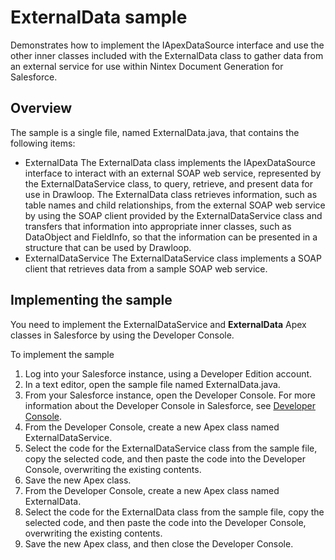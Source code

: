 ExternalData sample
===================

Demonstrates how to implement the IApexDataSource interface and use the other inner classes included with the ExternalData class to gather data from an external service for use within Nintex Document Generation for Salesforce.

Overview
--------

The sample is a single file, named ExternalData.java, that contains the following items:

* ExternalData
    The ExternalData class implements the IApexDataSource interface to interact with an external SOAP web service, represented by the ExternalDataService class, to query, retrieve, and present data for use in Drawloop. The ExternalData class retrieves information, such as table names and child relationships, from the external SOAP web service by using the SOAP client provided by the ExternalDataService class and transfers that information into appropriate inner classes, such as DataObject and FieldInfo, so that the information can be presented in a structure that can be used by Drawloop.
* ExternalDataService
    The ExternalDataService class implements a SOAP client that retrieves data from a sample SOAP web service.

Implementing the sample
-----------------------

You need to implement the ExternalDataService and **ExternalData** Apex classes in Salesforce by using the Developer Console.

To implement the sample

1. Log into your Salesforce instance, using a Developer Edition account.
1. In a text editor, open the sample file named ExternalData.java.
1. From your Salesforce instance, open the Developer Console. For more information about the Developer Console in Salesforce, see [Developer Console](https://developer.salesforce.com/page/Developer_Console).
1. From the Developer Console, create a new Apex class named ExternalDataService.
1. Select the code for the ExternalDataService class from the sample file, copy the selected code, and then paste the code into the Developer Console, overwriting the existing contents.
1. Save the new Apex class.
1. From the Developer Console, create a new Apex class named ExternalData.
1. Select the code for the ExternalData class from the sample file, copy the selected code, and then paste the code into the Developer Console, overwriting the existing contents.
1. Save the new Apex class, and then close the Developer Console.